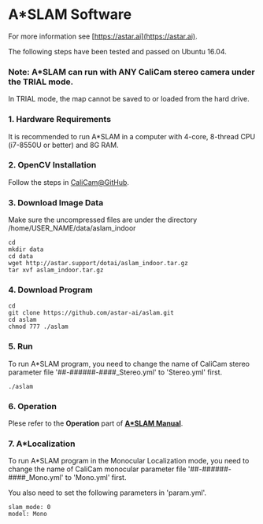 # A\*SLAM Software

For more information see
[https://astar.ai](https://astar.ai).

The following steps have been tested and passed on Ubuntu 16.04.

### Note: A\*SLAM can run with ANY CaliCam stereo camera under the TRIAL mode.

In TRIAL mode, the map cannot be saved to or loaded from the hard drive.

### 1. Hardware Requirements

It is recommended to run A\*SLAM in a computer with 4-core, 8-thread CPU (i7-8550U or better) and 8G RAM.

### 2. OpenCV Installation

Follow the steps in [CaliCam@GitHub](https://github.com/astar-ai/calicam).

### 3. Download Image Data

Make sure the uncompressed files are under the directory  /home/USER_NAME/data/aslam_indoor

	cd
	mkdir data
	cd data
	wget http://astar.support/dotai/aslam_indoor.tar.gz
	tar xvf aslam_indoor.tar.gz

### 4. Download Program

	cd
	git clone https://github.com/astar-ai/aslam.git
	cd aslam
	chmod 777 ./aslam

### 5. Run

To run A\*SLAM program, you need to change the name of CaliCam stereo parameter file '##-######-####_Stereo.yml' to 'Stereo.yml' first.

	./aslam

### 6. Operation

Plese refer to the **Operation** part of [**A\*SLAM Manual**](https://drive.google.com/open?id=1T_PiYxxNShu9rh6vtca9-kar4itFgyLR0am5_G2h0-s).

### 7. A\*Localization

To run A\*SLAM program in the Monocular Localization mode, you need to change the name of CaliCam monocular parameter file '##-######-####_Mono.yml' to 'Mono.yml' first.

You also need to set the following parameters in 'param.yml'.

	slam_mode: 0
	model: Mono

